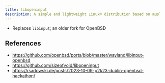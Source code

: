 ```yaml
---
title: libopeninput
description: A simple and lightweight Linux® distribution based on musl libc and toybox
---
```


- Replaces `libinput`; an older fork for OpenBSD

## References
- https://github.com/openbsd/ports/blob/master/wayland/libinput-openbsd
- https://github.com/sizeofvoid/libopeninput
- https://rsadowski.de/posts/2023-10-09-p2k23-dublin-openbsd-hackathon/

